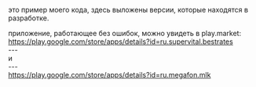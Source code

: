 это пример моего кода, здесь выложены версии, которые находятся в разработке.  
  
приложение, работающее без ошибок, можно увидеть в play.market:  
       https://play.google.com/store/apps/details?id=ru.supervital.bestrates  
       ---  
	   и  
       ---  
	   https://play.google.com/store/apps/details?id=ru.megafon.mlk  
       
	   
